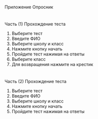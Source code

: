 Приложение Опросник
#
Часть (1)	Прохождение теста 
1.	Выберите тест
2.	Введите ФИО 
3.	Выберите школу и класс
4.	Нажмите кнопку начать 
5.	Пройдите тест нажимая на ответы
6.	Выберите класс
7.	Для возвращения нажмите на крестик

#
Часть (2)	Прохождение теста 
1.	Выберите тест
2.	Введите ФИО 
3.	Выберите школу и класс
4.	Нажмите кнопку начать 
5.	Пройдите тест нажимая на ответы
